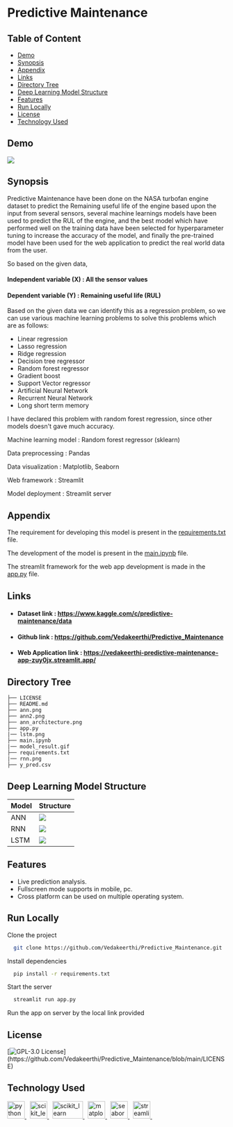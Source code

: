 # Predictive Maintenance

## Table of Content
  * [Demo](#demo)
  * [Synopsis](#synopsis)
  * [Appendix](#appendix)
  * [Links](#links)
  * [Directory Tree](#directory_tree)
  * [Deep Learning Model Structure](#deep_learning_structure)
  * [Features](#features)
  * [Run Locally](#run_locally)
  * [License](#license)
  * [Technology Used](#technology_used)

## Demo

![](model_results.gif)

## Synopsis

Predictive Maintenance have been done on the NASA turbofan engine dataset to predict the Remaining useful life of the engine based upon the input from several sensors, several machine learnings models have been used to predict the RUL of the engine, and the best model which have performed well on the training data have been selected for hyperparameter tuning to increase the accuracy of the model, and finally the pre-trained model have been used for the web application to predict the real world data from the user.

So based on the given data,
#### Independent variable (X) : All the sensor values
#### Dependent variable (Y) : Remaining useful life (RUL)

Based on the given data we can identify this as a regression problem, so we can use various machine learning problems to solve this problems which are as follows:

   * Linear regression
   * Lasso regression
   * Ridge regression
   * Decision tree regressor
   * Random forest regressor
   * Gradient boost 
   * Support Vector regressor
   * Artificial Neural Network
   * Recurrent Neural Network
   * Long short term memory

I have declared this problem with random forest regression, since other models doesn't gave much accuracy.

Machine learning model : Random forest regressor (sklearn)

Data preprocessing : Pandas

Data visualization : Matplotlib, Seaborn

Web framework : Streamlit

Model deployment : Streamlit server

## Appendix

The requirement for developing this model is present in the [requirements.txt](https://github.com/Vedakeerthi/Predictive_Maintenance/blob/main/requirements.txt) file.

The development of the model is present in the [main.ipynb](https://github.com/Vedakeerthi/Predictive_Maintenance/blob/main/main.ipynb) file.

The streamlit framework for the web app development is made in the [app.py](https://github.com/Vedakeerthi/Predictive_Maintenance/blob/main/app.py) file.

## Links

 - #### Dataset link : https://www.kaggle.com/c/predictive-maintenance/data
 - #### Github link : https://github.com/Vedakeerthi/Predictive_Maintenance
 - #### Web Application link : https://vedakeerthi-predictive-maintenance-app-zuy0jx.streamlit.app/
 
## Directory Tree <a name='directory_tree'></a>

```
├── LICENSE
├── README.md
├── ann.png
├── ann2.png
├── ann_architecture.png
├── app.py
|── lstm.png
├── main.ipynb
|── model_result.gif
├── requirements.txt
|── rnn.png
├── y_pred.csv
```
 
## Deep Learning Model Structure <a name='deep_learning_structure'></a>

| Model                   | Structure                                                            |
| ------------------------| ---------------------------------------------------------------------|
| ANN  | ![](ann.png) |
| RNN  | ![](rnn.png) |
| LSTM | ![](lstm.png)|


## Features

- Live prediction analysis.
- Fullscreen mode supports in mobile, pc.
- Cross platform can be used on multiple operating system.


## Run Locally <a name='run_locally'></a>

Clone the project

```bash
  git clone https://github.com/Vedakeerthi/Predictive_Maintenance.git
```

Install dependencies

```bash
  pip install -r requirements.txt
```

Start the server

```bash
  streamlit run app.py
```

Run the app on server by the local link provided


## License

[![GPL-3.0 License](https://img.shields.io/apm/l/atomic-design-ui.svg?)](https://github.com/Vedakeerthi/Predictive_Maintenance/blob/main/LICENSE)

## Technology Used <a name='technology_used'></a>

<a href="https://www.python.org" target="_blank" rel="noreferrer"> <img src="https://raw.githubusercontent.com/devicons/devicon/master/icons/python/python-original.svg" alt="python" width="40" height="40"/> </a> &nbsp;
<a href="https://scikit-learn.org/" target="_blank" rel="noreferrer"> <img src="https://upload.wikimedia.org/wikipedia/commons/0/05/Scikit_learn_logo_small.svg" alt="scikit_learn" width="40" height="40"/> </a> &nbsp;
<a href="https://www.tensorflow.org/" target="_blank" rel="noreferrer"> <img src="https://www.vectorlogo.zone/logos/tensorflow/tensorflow-ar21.svg" alt="scikit_learn" width="70" height="40"/> </a> &nbsp;
<a href="https://matplotlib.org/" target="_blank" rel="noreferrer"> <img src="https://raw.githubusercontent.com/valohai/ml-logos/master/matplotlib.svg" alt="matplotlib" width="40" height="40"/> </a> &nbsp;
<a href="https://seaborn.pydata.org/" target="_blank" rel="noreferrer"> <img src="https://raw.githubusercontent.com/gilbarbara/logos/master/logos/seaborn.svg" alt="seaborn" width="40" height="40"/> </a> &nbsp;
<a href="https://pypi.org/project/streamlit/" target="_blank" rel="noreferrer"><img src="https://raw.githubusercontent.com/gilbarbara/logos/master/logos/streamlit.svg" alt="streamlit" width="40" height="40"> </a> &nbsp;

